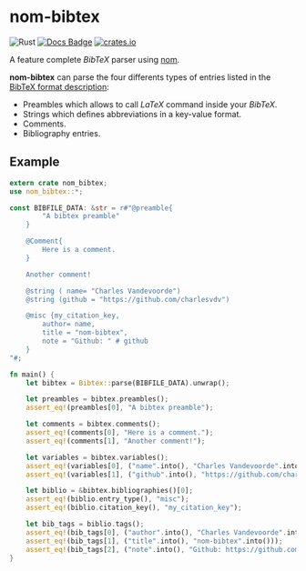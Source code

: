 # nom-bibtex
![Rust](https://github.com/charlesvdv/nom-bibtex/workflows/Rust/badge.svg)
[![Docs Badge](https://docs.rs/nom-bibtex/badge.svg)](https://docs.rs/nom-bibtex)
[![crates.io](http://meritbadge.herokuapp.com/nom-bibtex)](https://crates.io/crates/nom-bibtex)

A feature complete *BibTeX* parser using [nom](https://github.com/Geal/nom).

**nom-bibtex** can parse the four differents types of entries listed in the
[BibTeX format description](http://www.bibtex.org/Format/):

- Preambles which allows to call *LaTeX* command inside your *BibTeX*.
- Strings which defines abbreviations in a key-value format.
- Comments.
- Bibliography entries.

## Example

```rust
extern crate nom_bibtex;
use nom_bibtex::*;

const BIBFILE_DATA: &str = r#"@preamble{
        "A bibtex preamble"
    }

    @Comment{
        Here is a comment.
    }

    Another comment!

    @string ( name= "Charles Vandevoorde")
    @string (github = "https://github.com/charlesvdv")

    @misc {my_citation_key,
        author= name,
        title = "nom-bibtex",
        note = "Github: " # github
    }
"#;

fn main() {
    let bibtex = Bibtex::parse(BIBFILE_DATA).unwrap();

    let preambles = bibtex.preambles();
    assert_eq!(preambles[0], "A bibtex preamble");

    let comments = bibtex.comments();
    assert_eq!(comments[0], "Here is a comment.");
    assert_eq!(comments[1], "Another comment!");

    let variables = bibtex.variables();
    assert_eq!(variables[0], ("name".into(), "Charles Vandevoorde".into()));
    assert_eq!(variables[1], ("github".into(), "https://github.com/charlesvdv".into()));

    let biblio = &bibtex.bibliographies()[0];
    assert_eq!(biblio.entry_type(), "misc");
    assert_eq!(biblio.citation_key(), "my_citation_key");

    let bib_tags = biblio.tags();
    assert_eq!(bib_tags[0], ("author".into(), "Charles Vandevoorde".into()));
    assert_eq!(bib_tags[1], ("title".into(), "nom-bibtex".into()));
    assert_eq!(bib_tags[2], ("note".into(), "Github: https://github.com/charlesvdv".into()));
}
```

